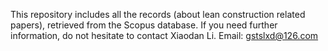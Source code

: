 This repository includes all the records (about lean construction related papers), retrieved from the Scopus database. If you need further information, do not hesitate to contact Xiaodan Li. Email: gstslxd@126.com
